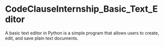 # CodeClauseInternship_Basic_Text_Editor
A basic text editor in Python is a simple program that allows users to create, edit, and save plain text documents.
